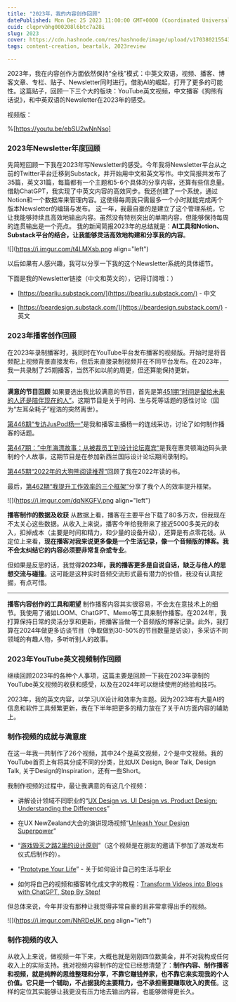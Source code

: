 ```yaml
---
title: "2023年，我的内容创作回顾"
datePublished: Mon Dec 25 2023 11:00:00 GMT+0000 (Coordinated Universal Time)
cuid: clqprvbhg000208l6btc7a28i
slug: 2023
cover: https://cdn.hashnode.com/res/hashnode/image/upload/v1703802155432/625bc9f4-1ed7-4cd5-ac62-044154a793b6.jpeg
tags: content-creation, beartalk, 2023review

---
```


2023年，我在内容创作方面依然保持“全栈”模式：中英文双语，视频、播客、博客文章、专栏、贴子、Newsletter同时进行。借助AI的崛起，打开了更多的可能性。这篇贴子，回顾一下三个大的版块：YouTube英文视频，中文播客《狗熊有话说》，和中英双语的Newsletter在2023年的感受。

视频版：

%[https://youtu.be/ebSU2wNnNso] 

### 2023年Newsletter年度回顾

先简短回顾一下我在2023年写Newsletter的感受。今年我将Newsletter平台从之前的Twitter平台迁移到Substack，并开始用中文和英文写作。中文简报共发布了35篇，英文31篇，每篇都有一个主题和5-6个具体的分享内容，还算有些信息量。 借助ChatGPT，我实现了中英文内容的高效同步。我还创建了一个系统，通过Notion和一个数据库来管理内容。这使得每周我只需最多一个小时就能完成两个版本Newsletter的编辑与发布。 这一年，我最自豪的是建立了这个管理系统，它让我能够持续且高效地输出内容。虽然没有特别突出的单期内容，但能够保持每周的连贯输出是一个亮点。 我的新闻简报2023年的总结就是：**AI工具和Notion、Substack平台的结合，让我能够灵活高效地构建和分享我的内容**。

![](https://i.imgur.com/t4LMXsb.png align="left")

以后如果有人感兴趣，我可以分享一下我的这个Newsletter系统的具体细节。

下面是我的Newsletter链接（中文和英文的），记得订阅哦：）

* [https://bearliu.substack.com/](https://bearliu.substack.com/) - 中文
    
* [https://beardesign.substack.com/](https://beardesign.substack.com/) - 英文
    

### 2023年播客创作回顾

在2023年录制播客时，我同时在YouTube平台发布播客的视频版。开始时是将音频配上视频背景直接发布，但后来直接录制视频并在不同平台发布。在2023年，我一共录制了25期播客，当然不如以前的周更，但还算能保持更新。

---

**满意的节目回顾** 如果要选出我比较满意的节目，首先是第[451期“时间是留给未来的人还是陪伴现在的人”](https://youtu.be/gi21khPvOS8)。这期节目是关于时间、生与死等话题的感性讨论（因为“左耳朵耗子”程浩的突然离世）。

[第446期“专访JusPod杨一”](https://www.youtube.com/watch?v=5sNyr5z2M3o)是我和播客主播杨一的连线采访，讨论了如何制作播客的话题。

[第447期：”中年海漂故事：从被裁员工到设计论坛嘉宾“](https://www.youtube.com/watch?v=xENlzNGdS6o)是我在惠灵顿海边码头录制的个人故事，这期节目是在参加新西兰国际设计论坛期间录制的。

[第445期“2022年的大狗熊阅读推荐”](https://www.youtube.com/watch?v=0-9PGjG379Y)回顾了我在2022年读的书。

最后，[第462期“我提升工作效率的三个框架”](https://youtu.be/IJ99KTD_0TI)分享了我个人的效率提升框架。

![](https://i.imgur.com/dqNKGFV.png align="left")

**播客制作的数据及收获** 从数据上看，播客在主要平台下载了80多万次，但我现在不太关心这些数据。从收入上来说，播客今年给我带来了接近5000多美元的收入，扣掉成本（主要是时间和精力，和少量的设备升级），还算是有点零花钱。从定位上来看，**现在播客对我来说更多像是一个生活记录，像一个音频版的博客。我不会太纠结它的内容必须要非常复杂或专业**。

但如果是反思的话，我觉得**2023年，我的播客更多是自说自话，缺乏与他人的思想交流与碰撞**。这可能是这种实时音频交流形式最有潜力的价值，我没有认真挖掘，有点可惜。

---

**播客内容创作的工具和期望** 制作播客内容其实很容易，不会太在意技术上的细节。我使用了诸如LOOM、ChatGPT、Memo等工具来制作播客。在2024年，我打算保持日常的灵活分享和更新，把播客当做一个音频版的博客记录。此外，我打算在2024年做更多访谈节目（争取做到30-50%的节目数量是访谈），多采访不同领域的有趣人物，多听听别人的故事。

### 2023年YouTube英文视频制作回顾

继续回顾2023年的各种个人事项，这篇主要是回顾一下我在2023年录制的YouTube英文视频的收获和感受，以及在2024年可以继续使用的经验和技巧。

2023年，我的英文内容，以学习UX设计和效率为主题。因为2023年有大量AI的信息和软件工具频繁更新，我在下半年把更多的精力放在了关于AI方面内容的辅助上。

### 制作视频的成就与满意度

在这一年我一共制作了26个视频，其中24个是英文视频，2个是中文视频。我的YouTube首页上有将其分成不同的分类，比如UX Design, Bear Talk, Design Talk, 关于Design的Inspiration，还有一些Short。

我制作视频的过程中，最让我满意的有这几个视频：

* 讲解设计领域不同职业的“[UX Design vs. UI Design vs. Product Design: Understanding the Differences](https://youtu.be/YnzHXUTlNJ4)”
    
* 在UX NewZealand大会的演讲现场视频“[Unleash Your Design Superpower](https://youtu.be/oo_AHwOCjsQ)”
    
* “[游戏毁灭之路2里的设计原则](https://youtu.be/wByC_vSh9kw)”（这个视频是在朋友的邀请下参加了游戏发布仪式后制作的）。
    
* “[Prototype Your Life](https://youtu.be/NhR79hVUYwk)” - 关于如何设计自己的生活与职业
    
* 如何将自己的视频和播客转化成文字的教程：[Transform Videos into Blogs with ChatGPT, Step By Step!](https://youtu.be/TSWSRyGZTG0)
    

但总体来说，今年并没有那种让我觉得非常自豪的且非常拿得出手的视频。

![](https://i.imgur.com/NhRDeUK.png align="left")

### 制作视频的收入

从收入上来说，做视频一年下来，大概也就是刚刚四位数美金，并不对我构成任何收入上的实际支持。我对视频内容制作的定位已经想清楚了：**制作内容、制作播客和视频，就是纯粹的思维整理和分享，不靠它赚钱养家，也不靠它来实现我的个人价值。它只是一个辅助，不占据我的主要精力，也不承担需要赚取收入的责任**。这样的定位其实能够让我更没有压力地去输出内容，也能够做得更长久。